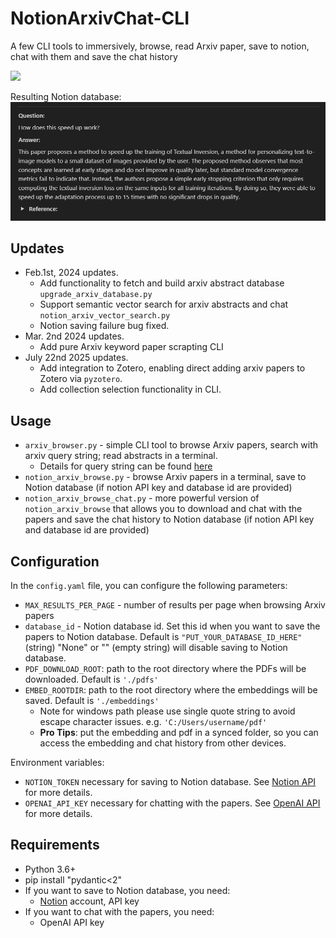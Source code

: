 # NotionArxivChat-CLI

A few CLI tools to immersively, browse, read Arxiv paper, save to notion, chat with them and save the chat history

![](media/arxiv_chat_demo.gif)

Resulting Notion database:
![](media/Notion_record.png)

## Updates 
* Feb.1st, 2024 updates. 
  * Add functionality to fetch and build arxiv abstract database `upgrade_arxiv_database.py`
  * Support semantic vector search for arxiv abstracts and chat `notion_arxiv_vector_search.py`
  * Notion saving failure bug fixed. 
* Mar. 2nd 2024 updates. 
  * Add pure Arxiv keyword paper scrapting CLI
* July 22nd 2025 updates. 
  * Add integration to Zotero, enabling direct adding arxiv papers to Zotero via `pyzotero`. 
  * Add collection selection functionality in CLI. 

## Usage
* `arxiv_browser.py` - simple CLI tool to browse Arxiv papers, search with arxiv query string; read abstracts in a terminal. 
  * Details for query string can be found [here](https://info.arxiv.org/help/api/user-manual.html#Appendices)
* `notion_arxiv_browse.py` - browse Arxiv papers in a terminal, save to Notion database (if notion API key and database id are provided)
* `notion_arxiv_browse_chat.py` - more powerful version of `notion_arxiv_browse` that allows you to download and chat with the papers and save the chat history to Notion database (if notion API key and database id are provided)

## Configuration

In the `config.yaml` file, you can configure the following parameters:
* `MAX_RESULTS_PER_PAGE` - number of results per page when browsing Arxiv papers
* `database_id` - Notion database id. Set this id when you want to save the papers to Notion database. Default is `"PUT_YOUR_DATABASE_ID_HERE"` (string) "None" or "" (empty string) will disable saving to Notion database.
* `PDF_DOWNLOAD_ROOT`: path to the root directory where the PDFs will be downloaded. Default is `'./pdfs'`
* `EMBED_ROOTDIR`: path to the root directory where the embeddings will be saved. Default is `'./embeddings'`
  * Note for windows path please use single quote string to avoid escape character issues. e.g. `'C:/Users/username/pdf'`
  * **Pro Tips**: put the embedding and pdf in a synced folder, so you can access the embedding and chat history from other devices.   

Environment variables:
* `NOTION_TOKEN` necessary for saving to Notion database. See [Notion API](https://developers.notion.com/docs/getting-started) for more details.
* `OPENAI_API_KEY` necessary for chatting with the papers. See [OpenAI API](https://platform.openai.com/account/api-keys) for more details.

## Requirements

- Python 3.6+
- pip install "pydantic<2"
- If you want to save to Notion database, you need:
  - [Notion](https://www.notion.so/) account, API key
- If you want to chat with the papers, you need:
  - OpenAI API key
